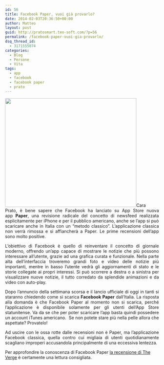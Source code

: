 ```yaml
---
id: 56
title: Facebook Paper, vuoi già provarlo?
date: 2014-02-03T20:36:50+00:00
author: Matteo
layout: post
guid: http://pratosmart.teo-soft.com/?p=56
permalink: /facebook-paper-vuoi-gia-provarlo/
dsq_thread_id:
  - 3171555074
categories:
  - Blog
  - Persone
  - Vita
tags:
  - app
  - facebook
  - facebook paper
  - prato
---
```

<p style="text-align: justify;">
  <img class="alignleft" alt="" src="http://static.iphoneitalia.com/wp-content/uploads/2014/01/2_sections7-614x508.jpg" width="430" height="356" />Cara Prato, è bene sapere che Facebook ha lanciato su App Store nuova app <strong>Paper</strong>, una revisione radicale del concetto di newsfeed realizzata esplicitamente per iPhone e per il pubblico americano, anche se l’app si può scaricare anche in Italia con un “metodo classico”. L’applicazione classica non verrà rimossa e si affiancherà a Paper. Le prime recensioni dell’app sono molto positive.
</p>

<p style="text-align: justify;">
  L’obiettivo di Facebook è quello di reinventare il concetto di giornale moderno, offrendo un’app capace di mostrare le notizie che più possono interessare all’utente, grazie ad una grafica curata e funzionale. Nella parte alta dell’interfaccia troveremo grandi foto e video delle notizie più importanti, mentre in basso l’utente vedrà gli aggiornamenti di stato e le storie collegate ai propri interessi. Si può scorrere a destra o a sinistra per visualizzare nuove notizie, il tutto corredato da splendide animazioni e da video con auto-play.
</p>

<p style="text-align: justify;">
  Dopo l’annuncio della settimana scorsa e il lancio ufficiale di oggi in tanti si staranno chiedendo come si scarica <strong>Facebook Paper</strong> dall’Italia. La risposta alla domanda è che Facebook Paper al momento non si scarica, perché l’applicazione è disponibile solamente per gli utenti dell’App Store statunitense. Va da se che per poter scaricare l’app basta quindi possedere un account iTunes americano.  Se non potete stare più nella pelle allora che aspettate? Provatelo!
</p>

<p style="text-align: justify;">
  Ad uscire con le ossa rotte dalle recensioni non è Paper, ma l’applicazione Facebook classica, quella contro cui migliaia di utenti quotidianamente scagliano improperi accusandola principalmente di una eccessiva lentezza.
</p>

Per approfondire la conoscenza di Facebook Paper [la recensione di The Verge](http://www.theverge.com/2014/2/3/5373488/facebook-paper-app-review) è certamente una lettura consigliata.

<div class="jetpack-video-wrapper">
  <span class='embed-youtube' style='text-align:center; display: block;'></span>
</div>